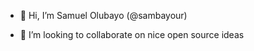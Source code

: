 - 👋 Hi, I’m Samuel Olubayo (@sambayour)
<!-- - 👀 I’m interested in any new project -->
<!-- - 🌱 I’m currently learning Go -->
- 💞️ I’m looking to collaborate on nice open source ideas
<!-- - 📫 you can reach me at samuelolubayo@gmail.com -->

<!---
sambayour/sambayour is a ✨ special ✨ repository because its `README.md` (this file) appears on your GitHub profile.
You can click the Preview link to take a look at your changes.
--->
